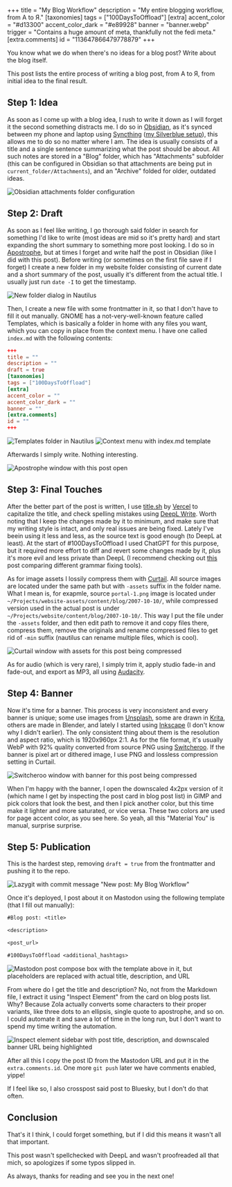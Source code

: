 +++
title = "My Blog Workflow"
description = "My entire blogging workflow, from A to Я."
[taxonomies]
tags = ["100DaysToOffload"]
[extra]
accent_color = "#d13300"
accent_color_dark = "#e89928"
banner = "banner.webp"
trigger = "Contains a huge amount of meta, thankfully not the fedi meta."
[extra.comments]
id = "113647866479778879"
+++

You know what we do when there's no ideas for a blog post? Write about the blog itself.

This post lists the entire process of writing a blog post, from A to Я, from initial idea to the final result.

## Step 1: Idea

As soon as I come up with a blog idea, I rush to write it down as I will forget it the second something distracts me. I do so in [Obsidian](https://obsidian.md), as it's synced between my phone and laptop using [Syncthing](https://syncthing.net) ([my Silverblue setup](@/blog/2024-02-19-syncthing-in-toolbx/index.md)), this allows me to do so no matter where I am. The idea is usually consists of a title and a single sentence summarizing what the post should be about. All such notes are stored in a "Blog" folder, which has "Attachments" subfolder (this can be configured in Obsidian so that attachments are being put in `current_folder/Attachments`), and an "Archive" folded for older, outdated ideas.

![Obsidian attachments folder configuration](obsidian-attachments.png)

## Step 2: Draft

As soon as I feel like writing, I go thorough said folder in search for something I'd like to write (most ideas are mid so it's pretty hard) and start expanding the short summary to something more post looking. I do so in [Apostrophe](https://apps.gnome.org/Apostrophe/), but at times I forget and write half the post in Obsidian (like I did with this post). Before writing (or sometimes on the first file save if I forget) I create a new folder in my website folder consisting of current date and a short summary of the post, usually it's different from the actual title. I usually just run `date -I` to get the timestamp.

![New folder dialog in Nautilus](new-folder.png)

Then, I create a new file with some frontmatter in it, so that I don't have to fill it out manually. GNOME has a not-very-well-known feature called Templates, which is basically a folder in home with any files you want, which you can copy in place from the context menu. I have one called `index.md` with the following contents:

```toml
+++
title = ""
description = ""
draft = true
[taxonomies]
tags = ["100DaysToOffload"]
[extra]
accent_color = ""
accent_color_dark = ""
banner = ""
[extra.comments]
id = ""
+++
```

![Templates folder in Nautilus](templates.png#transparent)
![Context menu with index.md template](context-menu.png#transparent)

Afterwards I simply write. Nothing interesting.

![Apostrophe window with this post open](apostrophe.png#transparent)

## Step 3: Final Touches

After the better part of the post is written, I use [title.sh](https://title.sh) by [Vercel](https://vercel.com) to capitalize the title, and check spelling mistakes using [DeepL Write](https://www.deepl.com/write). Worth noting that I keep the changes made by it to minimum, and make sure that my writing style is intact, and only real issues are being fixed. Lately I've beein using it less and less, as the source text is good enough (to DeepL at least). At the start of #100DaysToOffload I used ChatGPT for this purpose, but it required more effort to diff and revert some changes made by it, plus it's more evil and less private than DeepL (I recommend checking out [this](https://ergaster.org/posts/2024/02/26-writing-is-hard/) post comparing different grammar fixing tools).

As for image assets I lossily compress them with [Curtail](https://apps.gnome.org/Curtail). All source images are located under the same path but with `-assets` suffix in the folder name. What I mean is, for exapmle, source `portal-1.png` image is located under `~/Projects/website-assets/content/blog/2007-10-10/`, while compressed version used in the actual post is under `~/Projects/website/content/blog/2007-10-10/`. This way I put the file under the `-assets` folder, and then edit path to remove it and copy files there, compress them, remove the originals and rename compressed files to get rid of `-min` suffix (nautilus can rename multiple files, which is cool).

![Curtail window with assets for this post being compressed](curtail.png#transparent)

As for audio (which is very rare), I simply trim it, apply studio fade-in and fade-out, and export as MP3, all using [Audacity](https://www.audacityteam.org).

## Step 4: Banner

Now it's time for a banner. This process is very inconsistent and every banner is unique; some use images from [Unsplash](https://unsplash.com), some are drawn in [Krita](https://krita.org), others are made in Blender, and lately I started using [Inkscape](https://inkscape.org) (I don't know why I didn't earlier). The only consistent thing about them is the resolution and aspect ratio, which is 1920x960px 2:1. As for the file format, it's usually WebP with 92% quality converted from source PNG using [Switcheroo](https://apps.gnome.org/Converter). If the banner is pixel art or dithered image, I use PNG and lossless compression setting in Curtail.

![Switcheroo window with banner for this post being compressed](switcheroo.png#transparent)

When I'm happy with the banner, I open the downscaled 4x2px version of it (which name I get by inspecting the post card in blog post list) in GIMP and pick colors that look the best, and then I pick another color, but this time make it lighter and more saturated, or vice versa. These two colors are used for page accent color, as you see here. So yeah, all this "Material You" is manual, surprise surprise.

## Step 5: Publication

This is the hardest step, removing `draft = true` from the frontmatter and pushing it to the repo.

![Lazygit with commit message "New post: My Blog Workflow"](lazygit.png#transparent)

Once it's deployed, I post about it on Mastodon using the following template (that I fill out manually):

```txt
#Blog post: <title>

<description>

<post_url>

#100DaysToOffload <additional_hashtags>
```

![Mastodon post compose box with the template above in it, but placeholders are replaced with actual title, description, and URL](mastodon-compose.png)

From where do I get the title and description? No, not from the Markdown file, I extract it using "Inspect Element" from the card on blog posts list. Why? Because Zola actually converts some characters to their proper variants, like three dots to an ellipsis, single quote to apostrophe, and so on. I could automate it and save a lot of time in the long run, but I don't want to spend my time writing the automation.

![Inspect element sidebar with post title, description, and downscaled banner URL being highlighted](inspect-post.png)

After all this I copy the post ID from the Mastodon URL and put it in the `extra.comments.id`. One more `git push` later we have comments enabled, yippe!

If I feel like so, I also crosspost said post to Bluesky, but I don't do that often.

## Conclusion

That's it I think, I could forget something, but if I did this means it wasn't all that important.

This post wasn't spellchecked with DeepL and wasn't proofreaded all that mich, so apologizes if some typos slipped in.

As always, thanks for reading and see you in the next one!
